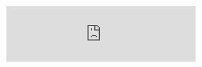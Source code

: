<iframe id="example" onload="onLoad()" style="border: none; width: 100%;" src="https://github.com/n3w0rld94/inlined-angular-app/blob/master/example%20bundle/bundled.html">

</iframe>
<script>
    function onLoad() {
        var iframe = document.getElementById("example");
        iframe.height = iframe.contentWindow.document.body.scrollHeight * 1.1 + "px";
    }
</script>
